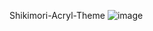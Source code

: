 Shikimori-Acryl-Theme
![image](https://github.com/user-attachments/assets/5f4fc5ab-5b0b-49f4-8332-822b67352a1a)
